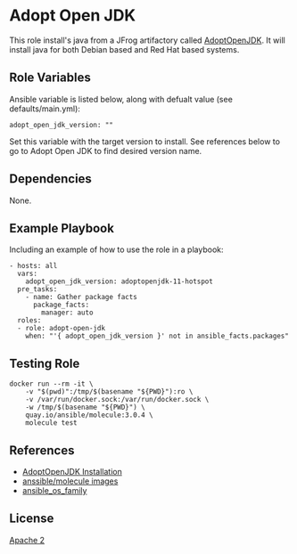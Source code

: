 Adopt Open JDK
=========

This role install's java from a JFrog artifactory called [AdoptOpenJDK](https://adoptopenjdk.net/installation.html#linux-pkg). It will install java for both Debian based and Red Hat based systems.

Role Variables
----------------

Ansible variable is listed below, along with defualt value (see defaults/main.yml):

```ansible
adopt_open_jdk_version: ""
```

Set this variable with the target version to install. See references below to go to Adopt Open JDK to find desired version name.

Dependencies
----------------

None.

Example Playbook
----------------

Including an example of how to use the role in a playbook:

```ansible
- hosts: all
  vars:
    adopt_open_jdk_version: adoptopenjdk-11-hotspot
  pre_tasks:
    - name: Gather package facts
      package_facts:
        manager: auto
  roles:
  - role: adopt-open-jdk
    when: "'{ adopt_open_jdk_version }' not in ansible_facts.packages"
```

Testing Role
----------------

```ansible
docker run --rm -it \
    -v "$(pwd)":/tmp/$(basename "${PWD}"):ro \
    -v /var/run/docker.sock:/var/run/docker.sock \
    -w /tmp/$(basename "${PWD}") \
    quay.io/ansible/molecule:3.0.4 \
    molecule test
```

References
-------

* [AdoptOpenJDK Installation](https://adoptopenjdk.net/installation.html)
* [anssible/molecule images](https://quay.io/repository/ansible/molecule?tab=tags)
* [ansible_os_family](https://github.com/ansible/ansible/blob/794d269a4d7b02ff0a5d44353d22c86bea1e8d26/lib/ansible/module_utils/facts/system/distribution.py#L468)

License
-------

[Apache 2](LICENSE)
